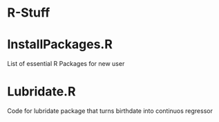 # R-Stuff

# InstallPackages.R
List of essential R Packages for new user

# Lubridate.R
Code for lubridate package that turns birthdate into continuos regressor
